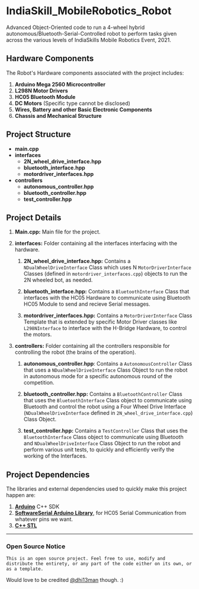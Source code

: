 # IndiaSkill_MobileRobotics_Robot

Advanced Object-Oriented code to run a 4-wheel hybrid autonomous/Bluetooth-Serial-Controlled robot to perform tasks given across the various levels of IndiaSkills Mobile Robotics Event, 2021.

## Hardware Components

The Robot's Hardware components associated with the project includes:

1. **Arduino Mega 2560 Microcontroller**
2. **L298N Motor Drivers**
3. **HC05 Bluetooth Module**
4. **DC Motors** (Specific type cannot be disclosed)
5. **Wires, Battery and other Basic Electronic Components**
6. **Chassis and Mechanical Structure**

## Project Structure

- **main.cpp**
- **interfaces**
  - **2N_wheel_drive_interface.hpp**
  - **bluetooth_interface.hpp**
  - **motordriver_interfaces.hpp**
- **controllers**
  - **autonomous_controller.hpp**
  - **bluetooth_controller.hpp**
  - **test_controller.hpp**

## Project Details

1. **Main.cpp:** Main file for the project.
2. **interfaces:** Folder containing all the interfaces interfacing with the hardware.
   1. **2N_wheel_drive_interface.hpp:** Contains a `NDualWheelDriveInterface` Class which uses N `MotorDriverInterface` Classes (defined in `motordriver_interfaces.cpp`) objects to run the 2N wheeled bot, as needed.

   2. **bluetooth_interface.hpp:** Contains a `BluetoothInterface` Class that interfaces with the HC05 Hardware to communicate using Bluetooth HC05 Module to send and recieve Serial messages.

   3. **motordriver_interfaces.hpp:** Contains a `MotorDriverInterface` Class Template that is extended by specific Motor Driver classes like `L298NInterface` to interface with the H-Bridge Hardware, to control the motors.

3. **controllers:** Folder containing all the controllers responsible for controlling the robot (the brains of the operation).
   1. **autonomous_controller.hpp**: Contains a `AutonomousController` Class that uses a `NDualWheelDriveInterface` Class Object to run the robot in autonomous mode for a specific autonomous round of the competition.

   2. **bluetooth_controller.hpp:** Contains a `BluetoothController` Class that uses the `BluetoothInterface` Class object to communicate using Bluetooth and control the robot using a Four Wheel Drive Interface (`NDualWheelDriveInterface` defined in `2N_wheel_drive_interface.cpp`) Class Object.

   3. **test_controller.hpp:** Contains a `TestController` Class that uses the `BluetoothInterface` Class object to communicate using Bluetooth and `NDualWheelDriveInterface` Class Object to run the robot and perform various unit tests, to quickly and efficiently verify the working of the Interfaces.

## Project Dependencies

The libraries and external dependencies used to quickly make this project happen are:

1. **[Arduino](https://www.arduino.cc/)** C++ SDK
2. **[SoftwareSerial Arduino Library](https://www.arduino.cc/en/Reference.SoftwareSerial)**, for HC05 Serial Communication from whatever pins we want.
3. **[C++ STL](https://en.cppreference.com/w/cpp/header/cstddef)**

---

### Open Source Notice

    This is an open source project. Feel free to use, modify and distribute the entirety, or any part of the code either on its own, or as a template.

Would love to be credited [@dhi13man](https://www.github.com/dhi13man) though. :)
